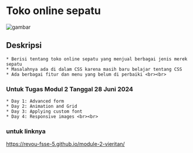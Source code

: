 # Toko online sepatu

![gambar](./gambar/bg_sepatu1.jpg.jpg)

## Deskripsi
    * Berisi tentang toko online sepatu yang menjual berbagai jenis merek sepatu
    * Masalahnya ada di dalam CSS karena masih baru belajar tentang CSS
    * Ada berbagai fitur dan menu yang belum di perbaiki <br><br>

### Untuk Tugas Modul 2 Tanggal 28 Juni 2024
    * Day 1: Advanced form
    * Day 2: Animation and Grid
    * Day 3: Applying custom font
    * Day 4: Responsive images <br><br>

### untuk linknya

https://revou-fsse-5.github.io/module-2-vieritan/